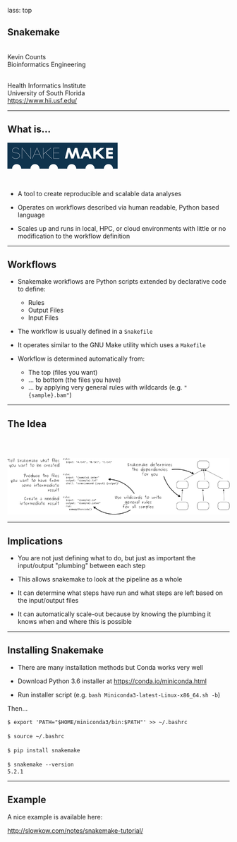 lass: top

## Snakemake

<br/>
Kevin Counts<br/>
Bioinformatics Engineering<br/><br/>

Health Informatics Institute<br/>
University of South Florida<br/>
<https://www.hii.usf.edu/>

---

## What is...

![Snakemake Logo](images/snakemake_logo.jpg)

<br/>

- A tool to create reproducible and scalable data analyses

- Operates on workflows described via human readable, Python based language

- Scales up and runs in local, HPC, or cloud environments with little or no modification to the workflow definition

---

## Workflows

- Snakemake workflows are Python scripts extended by declarative code to define:
  - Rules
  - Output Files
  - Input Files

- The workflow is usually defined in a `Snakefile`

- It operates similar to the GNU Make utility which uses a `Makefile`

- Workflow is determined automatically from:
  - The top (files you want)
  - ... to bottom (the files you have)
  - ... by applying very general rules with wildcards (e.g. `"{sample}.bam"`)

---

## The Idea

<br/><br/>

![Snakemake Idea](images/snakemake_idea.png)

---

## Implications

- You are not just defining what to do, but just as important the input/output "plumbing" between each step

- This allows snakemake to look at the pipeline as a whole

- It can determine what steps have run and what steps are left based on the input/output files

- It can automatically scale-out because by knowing the plumbing it knows when and where this is possible

---

## Installing Snakemake

- There are many installation methods but Conda works very well

- Download Python 3.6 installer at <https://conda.io/miniconda.html>

- Run installer script (e.g. `bash Miniconda3-latest-Linux-x86_64.sh -b`)

Then...

    $ export 'PATH="$HOME/miniconda3/bin:$PATH"' >> ~/.bashrc

    $ source ~/.bashrc

    $ pip install snakemake

    $ snakemake --version
    5.2.1

---

## Example

A nice example is available here:

<http://slowkow.com/notes/snakemake-tutorial/>







